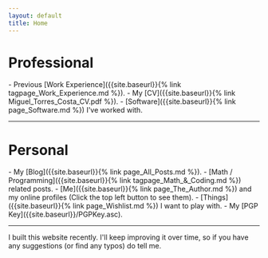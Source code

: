 ```yaml
---
layout: default
title: Home
---
```


<h1 class="page-title">Professional</h1>
- Previous [Work Experience]({{site.baseurl}}{% link tagpage_Work_Experience.md %}).
- My [CV]({{site.baseurl}}{% link Miguel_Torres_Costa_CV.pdf %}).
- [Software]({{site.baseurl}}{% link page_Software.md %}) I've worked with.

<hr>

<h1 class="page-title">Personal</h1>
- My [Blog]({{site.baseurl}}{% link page_All_Posts.md %}).
- [Math / Programming]({{site.baseurl}}{% link tagpage_Math_&_Coding.md %}) related posts.
- [Me]({{site.baseurl}}{% link page_The_Author.md %}) and my online profiles (Click the top left button to see them).
- [Things]({{site.baseurl}}{% link page_Wishlist.md %}) I want to play with.
- My [PGP Key]({{site.baseurl}}/PGPKey.asc).

<hr>

I built this website recently. I'll keep improving it over time, so if you have any suggestions (or find any typos) do tell me.